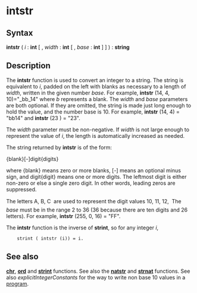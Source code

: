 
# intstr

## Syntax
**intstr** ( _i_ : **int** [ , _width_ : **int** [ , _base_ : **int** ] ] ) : **string**

## Description
The **intstr** function is used to convert an integer to a string. The string is equivalent to _i_, padded on the left with blanks as necessary to a length of _width_, written in the given number _base_. For example, **intstr** (14, 4, 10)="_bb_14" where _b_ represents a blank. The _width_ and _base_ parameters are both optional. If they are omitted, the string is made just long enough to hold the value, and the number base is 10. For example, **intstr** (14, 4) = "bb14" and **intstr** (23 ) = "23". 

The _width_ parameter must be non-negative. If _width_ is not large enough to represent the value of _i_, the length is automatically increased as needed.

The string returned by **intstr** is of the form:


{blank}[-]digit{digits}  


where {blank} means zero or more blanks, [-] means an optional minus sign, and digit{digit} means one or more digits. The leftmost digit is either non-zero or else a single zero digit. In other words, leading zeros are suppressed.

The letters A, B, C &#133; are used to represent the digit values 10, 11, 12, &#133; The _base_ must be in the range 2 to 36 (36 because there are ten digits and 26 letters). For example, **intstr** (255, 0, 16) = "FF".

The **intstr** function is the inverse of **strint**, so for any integer _i_, 

        strint ( intstr (i)) = i.
## See also
**[chr](chr.html)**, **[ord](ord.html)** and **[strint](strint.html)** functions. See also the **[natstr](natstr.html)** and **[strnat](strnat.html)** functions. See also _explicitIntegerConstants_ for the way to write non base 10 values in a [program](program.html).

